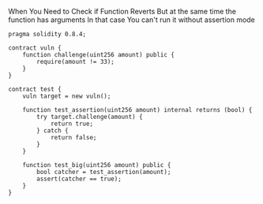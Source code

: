 When You Need to Check if Function Reverts But at the same time the function has arguments
In that case You can't run it without assertion mode


```solidity
pragma solidity 0.8.4;

contract vuln {
    function challenge(uint256 amount) public {
        require(amount != 33);
    }
}

contract test {
    vuln target = new vuln();

    function test_assertion(uint256 amount) internal returns (bool) {
        try target.challenge(amount) {
            return true;
        } catch {
            return false;
        }
    }

    function test_big(uint256 amount) public {
        bool catcher = test_assertion(amount);
        assert(catcher == true);
    }
}
```
